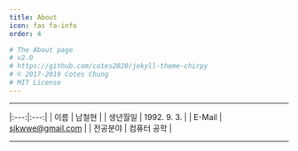 ```yaml
---
title: About
icon: fas fa-info
order: 4

# The About page
# v2.0
# https://github.com/cotes2020/jekyll-theme-chirpy
# © 2017-2019 Cotes Chung
# MIT License
---
```



***
 |:---:|:---:|
 | 이름 | 남철현 |
 | 생년월일 | 1992. 9. 3. |
 | E-Mail | sjkwwe@gmail.com |
 | 전공분야 | 컴퓨터 공학 | 
***